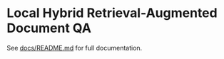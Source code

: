 # Local Hybrid Retrieval-Augmented Document QA

See [docs/README.md](docs/README.md) for full documentation.
